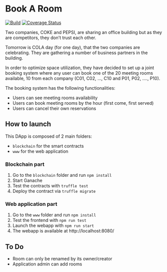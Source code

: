 # Book A Room

[![Build](https://github.com/alainncls/book-a-room/actions/workflows/pipeline.yml/badge.svg)](https://github.com/alainncls/book-a-room/actions/workflows/pipeline.yml)
[![Coverage Status](https://coveralls.io/repos/github/alainncls/book-a-room/badge.svg?branch=main)](https://coveralls.io/github/alainncls/book-a-room?branch=main)

Two companies, COKE and PEPSI, are sharing an office building but as they are competitors, they don’t trust each other.

Tomorrow is COLA day (for one day), that the two companies are celebrating. They are gathering a number of business partners in the building.

In order to optimize space utilization, they have decided to set up a joint booking system where any user can book one of the 20 meeting rooms available, 10 from each company (C01, C02, …, C10 and P01, P02, …., P10).

The booking system has the following functionalities:

* Users can see meeting rooms availability
* Users can book meeting rooms by the hour (first come, first served)
* Users can cancel their own reservations

## How to launch

This DApp is composed of 2 main folders:

* `blockchain` for the smart contracts
* `www` for the web application

### Blockchain part

1. Go to the `blockchain` folder and run `npm install`
2. Start Ganache
3. Test the contracts with `truffle test`
4. Deploy the contract via `truffle migrate`

### Web application part

1. Go to the `www` folder and run `npm install`
2. Test the frontend with `npm run test`
3. Launch the webapp with `npm run start`
4. The webapp is available at http://localhost:8080/

## To Do

* Room can only be renamed by its owner/creator
* Application admin can add rooms